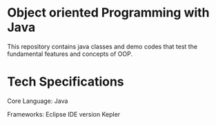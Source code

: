 # Object oriented Programming with Java

This repository contains java classes and demo codes that test the fundamental features and concepts of OOP.


# Tech Specifications

  Core Language: Java

  Frameworks: Eclipse IDE version Kepler



